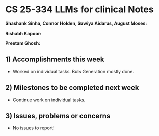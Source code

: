 # CS 25-334 LLMs for clinical Notes
**Shashank Sinha, Connor Holden, Sawiya Aidarus, August Moses:**

**Rishabh Kapoor:**

**Preetam Ghosh:**

## 1) Accomplishments this week ##
   - Worked on individual tasks. Bulk Generation mostly done.
## 2) Milestones to be completed next week ##
   - Continue work on individual tasks.
## 3) Issues, problems or concerns ##
   - No issues to report!
